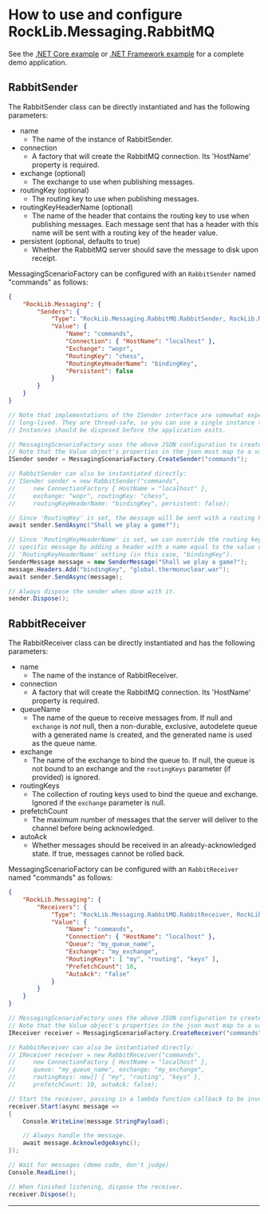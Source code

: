 # How to use and configure RockLib.Messaging.RabbitMQ

See the [.NET Core example] or [.NET Framework example] for a complete demo application.

## RabbitSender

The RabbitSender class can be directly instantiated and has the following parameters:

- name
  - The name of the instance of RabbitSender.
- connection
  - A factory that will create the RabbitMQ connection. Its 'HostName' property is required.
- exchange (optional)
  - The exchange to use when publishing messages.
- routingKey (optional)
  - The routing key to use when publishing messages.
- routingKeyHeaderName (optional)
  - The name of the header that contains the routing key to use when publishing messages. Each message sent that has a header with this name will be sent with a routing key of the header value.
- persistent (optional, defaults to true)
  - Whether the RabbitMQ server should save the message to disk upon receipt.

MessagingScenarioFactory can be configured with an `RabbitSender` named "commands" as follows:

```json
{
    "RockLib.Messaging": {
        "Senders": {
            "Type": "RockLib.Messaging.RabbitMQ.RabbitSender, RockLib.Messaging.RabbitMQ",
            "Value": {
                "Name": "commands",
                "Connection": { "HostName": "localhost" },
                "Exchange": "wopr",
                "RoutingKey": "chess",
                "RoutingKeyHeaderName": "bindingKey",
                "Persistent": false
            }
        }
    }
}
```

```c#
// Note that implementations of the ISender interface are somewhat expensive and intended to be
// long-lived. They are thread-safe, so you can use a single instance throughout your application.
// Instances should be disposed before the application exits.

// MessagingScenarioFactory uses the above JSON configuration to create a RabbitSender
// Note that the Value object's properties in the json must map to a valid constructor since CreateSender Creates instances using [RockLib.Configuration.ObjectFactory](https://github.com/RockLib/RockLib.Configuration/tree/main/RockLib.Configuration.ObjectFactory#rocklibconfigurationobjectfactory)
ISender sender = MessagingScenarioFactory.CreateSender("commands");

// RabbitSender can also be instantiated directly:
// ISender sender = new RabbitSender("commands",
//     new ConnectionFactory { HostName = "localhost" },
//     exchange: "wopr", routingKey: "chess",
//     routingKeyHeaderName: "bindingKey", persistent: false);

// Since 'RoutingKey' is set, the message will be sent with a routing key of "chess".
await sender.SendAsync("Shall we play a game?");

// Since 'RoutingKeyHeaderName' is set, we can override the routing key for a
// specific message by adding a header with a name equal to the value of the
// 'RoutingKeyHeaderName' setting (in this case, "bindingKey").
SenderMessage message = new SenderMessage("Shall we play a game?");
message.Headers.Add("bindingKey", "global.thermonuclear.war");
await sender.SendAsync(message);

// Always dispose the sender when done with it.
sender.Dispose();
```

## RabbitReceiver

The RabbitReceiver class can be directly instantiated and has the following parameters:

- name
  - The name of the instance of RabbitReceiver.
- connection
  - A factory that will create the RabbitMQ connection. Its 'HostName' property is required.
- queueName
  - The name of the queue to receive messages from. If null and `exchange` is *not* null, then a non-durable, exclusive, autodelete queue with a generated name is created, and the generated name is used as the queue name.
- exchange
  - The name of the exchange to bind the queue to. If null, the queue is not bound to an exchange and the `routingKeys` parameter (if provided) is ignored.
- routingKeys
  - The collection of routing keys used to bind the queue and exchange. Ignored if the `exchange` parameter is null.
- prefetchCount
  - The maximum number of messages that the server will deliver to the channel before being acknowledged.
- autoAck
  - Whether messages should be received in an already-acknowledged state. If true, messages cannot be rolled back.

MessagingScenarioFactory can be configured with an `RabbitReceiver` named "commands" as follows:

```json
{
    "RockLib.Messaging": {
        "Receivers": {
            "Type": "RockLib.Messaging.RabbitMQ.RabbitReceiver, RockLib.Messaging.RabbitMQ",
            "Value": {
                "Name": "commands",
                "Connection": { "HostName": "localhost" },
                "Queue": "my_queue_name",
                "Exchange": "my_exchange",
                "RoutingKeys": [ "my", "routing", "keys" ],
                "PrefetchCount": 10,
                "AutoAck": "false"
            }
        }
    }
}
```

```c#
// MessagingScenarioFactory uses the above JSON configuration to create a RabbitReceiver
// Note that the Value object's properties in the json must map to a valid constructor since CreateSender Creates instances using [RockLib.Configuration.ObjectFactory](https://github.com/RockLib/RockLib.Configuration/tree/main/RockLib.Configuration.ObjectFactory#rocklibconfigurationobjectfactory)
IReceiver receiver = MessagingScenarioFactory.CreateReceiver("commands");

// RabbitReceiver can also be instantiated directly:
// IReceiver receiver = new RabbitReceiver("commands",
//     new ConnectionFactory { HostName = "localhost" },
//     queue: "my_queue_name", exchange: "my_exchange",
//     routingKeys: new[] { "my", "routing", "keys" },
//     prefetchCount: 10, autoAck: false);

// Start the receiver, passing in a lambda function callback to be invoked when a message is received.
receiver.Start(async message =>
{
    Console.WriteLine(message.StringPayload);

    // Always handle the message.
    await message.AcknowledgeAsync();
});

// Wait for messages (demo code, don't judge)
Console.ReadLine();

// When finished listening, dispose the receiver.
receiver.Dispose();
```

---

[.NET Core example]: ../Example.Messaging.RabbitMQ.DotNetCore20
[.NET Framework example]: ../Example.Messaging.RabbitMQ.DotNetFramework451
